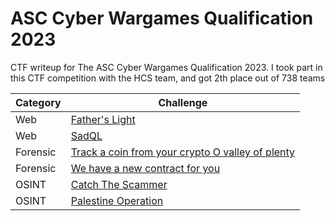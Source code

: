 # ASC Cyber Wargames Qualification 2023
CTF writeup for The ASC Cyber Wargames Qualification 2023. I took part in this CTF competition with the HCS team, and got 2th place out of 738 teams

| Category | Challenge |
| --- | --- |
| Web | [Father's Light](/ASC%20Cyber%20Wargames%20Qualification%202023/Father's%20Light/)
| Web | [SadQL](/ASC%20Cyber%20Wargames%20Qualification%202023/SadQL/)
| Forensic | [Track a coin from your crypto O valley of plenty](/ASC%20Cyber%20Wargames%20Qualification%202023/Track%20a%20coin%20from%20your%20crypto%20O%20valley%20of%20plenty/)
| Forensic | [We have a new contract for you](/ASC%20Cyber%20Wargames%20Qualification%202023/We%20have%20a%20new%20contract%20for%20you/)
| OSINT | [Catch The Scammer](/ASC%20Cyber%20Wargames%20Qualification%202023/Catch%20The%20Scammer/)
| OSINT | [Palestine Operation](/ASC%20Cyber%20Wargames%20Qualification%202023/Palestine%20Operation/)